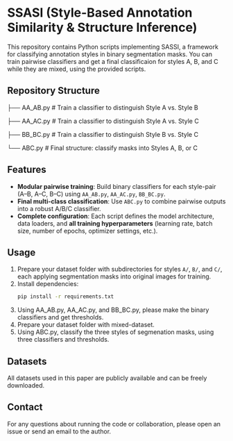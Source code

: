 # SSASI (Style-Based Annotation Similarity & Structure Inference)

This repository contains Python scripts implementing SASSI, a framework for classifying annotation styles in binary segmentation masks. You can train pairwise classifiers and get a final classificaion for styles A, B, and C  while they are mixed, using the provided scripts.


## Repository Structure
├── AA_AB.py # Train a classifier to distinguish Style A vs. Style B

├── AA_AC.py # Train a classifier to distinguish Style A vs. Style C

├── BB_BC.py # Train a classifier to distinguish Style B vs. Style C

└── ABC.py # Final structure: classify masks into Styles A, B, or C

## Features

- **Modular pairwise training**: Build binary classifiers for each style-pair (A–B, A–C, B–C) using `AA_AB.py`, `AA_AC.py`, `BB_BC.py`.  
- **Final multi-class classification**: Use `ABC.py` to combine pairwise outputs into a robust A/B/C classifier.  
- **Complete configuration**: Each script defines the model architecture, data loaders, and **all training hyperparameters** (learning rate, batch size, number of epochs, optimizer settings, etc.).

## Usage

1. Prepare your dataset folder with subdirectories for styles `A/`, `B/`, and `C/`, each applying segmentation masks into original images for training.
2. Install dependencies:
   ```bash
   pip install -r requirements.txt
3. Using AA_AB.py, AA_AC.py, and BB_BC.py, please make the binary classifiers and get thresholds.
4. Prepare your dataset folder with mixed-dataset.
5. Using ABC.py, classify the three styles of segmenation masks, using three classifiers and thresholds.


## Datasets

All datasets used in this paper are publicly available and can be freely downloaded.


## Contact

For any questions about running the code or collaboration, please open an issue or send an email to the author.
